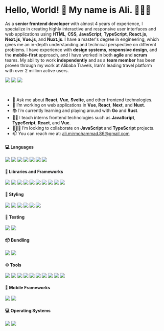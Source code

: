 # Hello, World! 👋 My name is Ali. 👨🏻‍💻

As a **senior frontend developer** with almost 4 years of experience, I specialize in creating highly interactive and responsive user interfaces and web applications using **HTML**, **CSS**, **JavaScript**, **TypeScript**, **React.js**, **Next.js**, **Vue.js**, and **Nuxt.js**. I have a master's degree in engineering, which gives me an in-depth understanding and technical perspective on different problems. I have experience with **design systems**, **responsive design**, and the **mobile-first** approach, and I have worked in both **agile** and **scrum** teams. My ability to work **independently** and as a **team member** has been proven through my work at Alibaba Travels, Iran's leading travel platform with over 2 million active users.

[![](https://img.shields.io/badge/Gmail-D14836?style=for-the-badge&logo=gmail&logoColor=white)](mailto:ali.mirmohammad.86@gmail.com)
[![](https://img.shields.io/badge/LinkedIn-0077B5?style=for-the-badge&logo=linkedin&logoColor=white)](https://www.linkedin.com/in/ali-mirmohammad/)
[![](https://img.shields.io/badge/Stack%20Overflow-F58025?style=for-the-badge&logo=Stack%20Overflow&logoColor=white)](https://stackoverflow.com/users/12959016/ali-mirmohammad)

<br>

- 💬 Ask me about **React**, **Vue**, **Svelte**, and other frontend technologies.
- 💼 I’m working on web applications in **Vue**, **React**, **Next**, and **Nuxt**.
- 📚 I’m currently learning and playing around with **Go** and **Rust**.
- 👨‍🏫 I teach interns frontend technologies such as **JavaScript**, **TypeScript**, **React**, and **Vue**.
- 👨🏻‍💻 I’m looking to collaborate on **JavaScript** and **TypeScript** projects.
- 📫 You can reach me at: ali.mirmohammad.86@gmail.com

#### 💻 Languages

![](https://img.shields.io/badge/HTML5-E34F26?style=for-the-badge&logo=html5&logoColor=white)
![](https://img.shields.io/badge/CSS3-1572B6?style=for-the-badge&logo=css3&logoColor=white)
![](https://img.shields.io/badge/JavaScript-F7DF1E?style=for-the-badge&logo=JavaScript&logoColor=white)
![](https://img.shields.io/badge/TypeScript-007ACC?style=for-the-badge&logo=typescript&logoColor=white)
![](https://img.shields.io/badge/Node.js-43853D?style=for-the-badge&logo=node.js&logoColor=white)
![](https://img.shields.io/badge/Go-00ADD8?style=for-the-badge&logo=go&logoColor=white)
![](https://img.shields.io/badge/Rust-000000?style=for-the-badge&logo=rust&logoColor=white)

#### 🚀 Libraries and Frameworks

![](https://img.shields.io/badge/React-20232A?style=for-the-badge&logo=react&logoColor=61DAFB)
![](https://img.shields.io/badge/Vue.js-35495E?style=for-the-badge&logo=vuedotjs&logoColor=4FC08D)
![](https://img.shields.io/badge/next.js-000000?style=for-the-badge&logo=nextdotjs&logoColor=white)
![](https://img.shields.io/badge/nuxt.js-00C58E?style=for-the-badge&logo=nuxtdotjs&logoColor=white)
![](https://img.shields.io/badge/Svelte-4A4A55?style=for-the-badge&logo=svelte&logoColor=FF3E00)
![](https://img.shields.io/badge/SvelteKit-FF3E00?style=for-the-badge&logo=Svelte&logoColor=white)
![](https://img.shields.io/badge/React_Query-FF4154?style=for-the-badge&logo=React_Query&logoColor=white)
![](https://img.shields.io/badge/Redux-593D88?style=for-the-badge&logo=redux&logoColor=white)
![](https://img.shields.io/badge/Socket.io-010101?&style=for-the-badge&logo=Socket.io&logoColor=white)
![](https://img.shields.io/badge/Express.js-000000?style=for-the-badge&logo=express&logoColor=white)

#### 💅 Styling

![](https://img.shields.io/badge/Tailwind_CSS-38B2AC?style=for-the-badge&logo=tailwind-css&logoColor=white)
![](https://img.shields.io/badge/Material%20UI-007FFF?style=for-the-badge&logo=mui&logoColor=white)
![](https://img.shields.io/badge/postcss-DD3A0A?style=for-the-badge&logo=postcss&logoColor=white)
![](https://img.shields.io/badge/Bootstrap-563D7C?style=for-the-badge&logo=bootstrap&logoColor=white)
![](https://img.shields.io/badge/styled--components-DB7093?style=for-the-badge&logo=styled-components&logoColor=white)
![](https://img.shields.io/badge/Sass-CC6699?style=for-the-badge&logo=sass&logoColor=white)

#### 🧪 Testing

![](https://img.shields.io/badge/Jest-C21325?style=for-the-badge&logo=jest&logoColor=white)
![](https://img.shields.io/badge/testing%20library-323330?style=for-the-badge&logo=testing-library&logoColor=red)
![]()

#### 📦 Bundling

![](https://img.shields.io/badge/Webpack-8DD6F9?style=for-the-badge&logo=Webpack&logoColor=white)
![](https://img.shields.io/badge/Vite-B73BFE?style=for-the-badge&logo=vite&logoColor=FFD62E)

#### ⚙️ Tools

![](https://img.shields.io/badge/npm-CB3837?style=for-the-badge&logo=npm&logoColor=white)
![](https://img.shields.io/badge/VSCode-0078D4?style=for-the-badge&logo=visual%20studio%20code&logoColor=white)
![](https://img.shields.io/badge/Yarn-2C8EBB?style=for-the-badge&logo=yarn&logoColor=white)
![](https://img.shields.io/badge/Babel-F9DC3E?style=for-the-badge&logo=babel&logoColor=white)
![](https://img.shields.io/badge/Figma-F24E1E?style=for-the-badge&logo=figma&logoColor=white)
![](https://img.shields.io/badge/eslint-3A33D1?style=for-the-badge&logo=eslint&logoColor=white)
![](https://img.shields.io/badge/prettier-1A2C34?style=for-the-badge&logo=prettier&logoColor=F7BA3E)
![](https://img.shields.io/badge/stylelint-000?style=for-the-badge&logo=stylelint&logoColor=white)
![](https://img.shields.io/badge/Trello-0052CC?style=for-the-badge&logo=trello&logoColor=white)
![](https://img.shields.io/badge/GIT-E44C30?style=for-the-badge&logo=git&logoColor=white)

#### 📱 Mobile Frameworks

![](https://img.shields.io/badge/React_Native-20232A?style=for-the-badge&logo=react&logoColor=61DAFB)
![](https://img.shields.io/badge/Flutter-02569B?style=for-the-badge&logo=flutter&logoColor=white)

#### 💻 Operating Systems

![](https://img.shields.io/badge/Android-3DDC84?style=for-the-badge&logo=android&logoColor=white)
![](https://img.shields.io/badge/mac%20os-000000?style=for-the-badge&logo=apple&logoColor=white)
